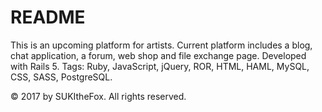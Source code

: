 # README

This is an upcoming platform for artists. Current platform includes a blog, chat application, a forum, web shop and file exchange page.
Developed with Rails 5. Tags: Ruby, JavaScript, jQuery, ROR, HTML, HAML, MySQL, CSS, SASS, PostgreSQL.


&copy; 2017 by SUKItheFox. All rights reserved. 

